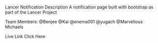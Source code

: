 Lancer Notification
Description
A notification page built with bootstrap as part of the Lancer Project

Team Members:
@Benjee @Kai @enema001 @yugach @Marvellous Michaels

Live Link
Click Here
